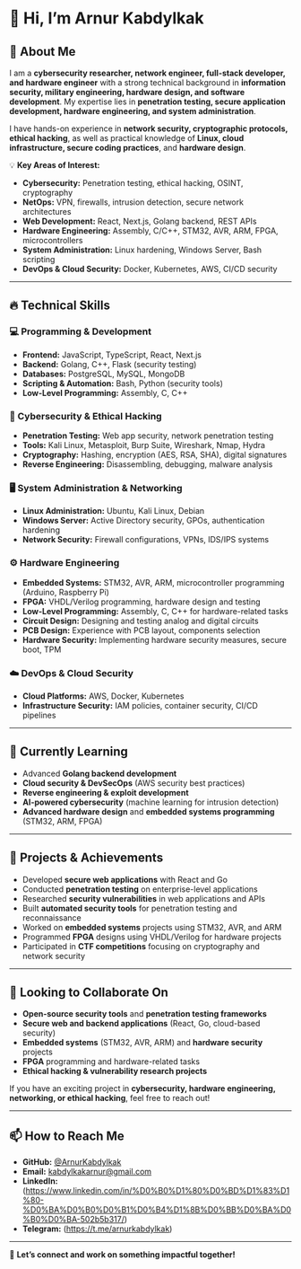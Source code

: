# 👋 Hi, I’m Arnur Kabdylkak  

## 👀 About Me  
I am a **cybersecurity researcher, network engineer, full-stack developer, and hardware engineer** with a strong technical background in **information security, military engineering, hardware design, and software development**. My expertise lies in **penetration testing, secure application development, hardware engineering, and system administration**.  

I have hands-on experience in **network security, cryptographic protocols, ethical hacking**, as well as practical knowledge of **Linux, cloud infrastructure, secure coding practices**, and **hardware design**.  

💡 **Key Areas of Interest:**  
- **Cybersecurity:** Penetration testing, ethical hacking, OSINT, cryptography  
- **NetOps:** VPN, firewalls, intrusion detection, secure network architectures  
- **Web Development:** React, Next.js, Golang backend, REST APIs  
- **Hardware Engineering:** Assembly, C/C++, STM32, AVR, ARM, FPGA, microcontrollers  
- **System Administration:** Linux hardening, Windows Server, Bash scripting  
- **DevOps & Cloud Security:** Docker, Kubernetes, AWS, CI/CD security  

---

## 🔥 Technical Skills  

### 💻 Programming & Development  
- **Frontend:** JavaScript, TypeScript, React, Next.js  
- **Backend:** Golang, C++, Flask (security testing)  
- **Databases:** PostgreSQL, MySQL, MongoDB  
- **Scripting & Automation:** Bash, Python (security tools)  
- **Low-Level Programming:** Assembly, C, C++  

### 🔐 Cybersecurity & Ethical Hacking  
- **Penetration Testing:** Web app security, network penetration testing  
- **Tools:** Kali Linux, Metasploit, Burp Suite, Wireshark, Nmap, Hydra  
- **Cryptography:** Hashing, encryption (AES, RSA, SHA), digital signatures  
- **Reverse Engineering:** Disassembling, debugging, malware analysis  

### 🖥️ System Administration & Networking  
- **Linux Administration:** Ubuntu, Kali Linux, Debian  
- **Windows Server:** Active Directory security, GPOs, authentication hardening  
- **Network Security:** Firewall configurations, VPNs, IDS/IPS systems  

### ⚙️ Hardware Engineering  
- **Embedded Systems:** STM32, AVR, ARM, microcontroller programming (Arduino, Raspberry Pi)  
- **FPGA:** VHDL/Verilog programming, hardware design and testing  
- **Low-Level Programming:** Assembly, C, C++ for hardware-related tasks  
- **Circuit Design:** Designing and testing analog and digital circuits  
- **PCB Design:** Experience with PCB layout, components selection  
- **Hardware Security:** Implementing hardware security measures, secure boot, TPM  

### ☁️ DevOps & Cloud Security  
- **Cloud Platforms:** AWS, Docker, Kubernetes  
- **Infrastructure Security:** IAM policies, container security, CI/CD pipelines  

---

## 🌱 Currently Learning  
- Advanced **Golang backend development**  
- **Cloud security & DevSecOps** (AWS security best practices)  
- **Reverse engineering & exploit development**  
- **AI-powered cybersecurity** (machine learning for intrusion detection)  
- **Advanced hardware design** and **embedded systems programming** (STM32, ARM, FPGA)  

---

## 🚀 Projects & Achievements  
- Developed **secure web applications** with React and Go  
- Conducted **penetration testing** on enterprise-level applications  
- Researched **security vulnerabilities** in web applications and APIs  
- Built **automated security tools** for penetration testing and reconnaissance  
- Worked on **embedded systems** projects using STM32, AVR, and ARM  
- Programmed **FPGA** designs using VHDL/Verilog for hardware projects  
- Participated in **CTF competitions** focusing on cryptography and network security  

---

## 💬 Looking to Collaborate On  
- **Open-source security tools** and **penetration testing frameworks**  
- **Secure web and backend applications** (React, Go, cloud-based security)  
- **Embedded systems** (STM32, AVR, ARM) and **hardware security** projects  
- **FPGA** programming and hardware-related tasks  
- **Ethical hacking & vulnerability research projects**  

If you have an exciting project in **cybersecurity, hardware engineering, networking, or ethical hacking**, feel free to reach out!  

---

## 📫 How to Reach Me  
- **GitHub:** [@ArnurKabdylkak](https://github.com/ArnurKabdylkak)  
- **Email:** kabdylkakarnur@gmail.com  
- **LinkedIn:** (https://www.linkedin.com/in/%D0%B0%D1%80%D0%BD%D1%83%D1%80-%D0%BA%D0%B0%D0%B1%D0%B4%D1%8B%D0%BB%D0%BA%D0%B0%D0%BA-502b5b317/) 
- **Telegram:** (https://t.me/arnurkabdylkak)  

---



🚀 **Let’s connect and work on something impactful together!**
